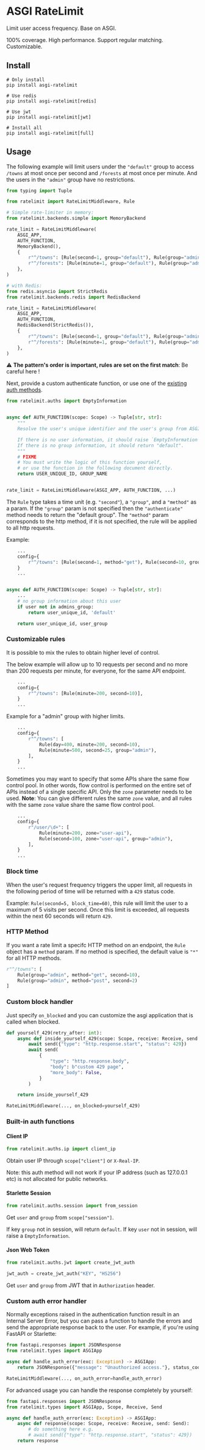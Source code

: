 # ASGI RateLimit

Limit user access frequency. Base on ASGI.

100% coverage. High performance. Support regular matching. Customizable.

## Install

```
# Only install
pip install asgi-ratelimit

# Use redis
pip install asgi-ratelimit[redis]

# Use jwt
pip install asgi-ratelimit[jwt]

# Install all
pip install asgi-ratelimit[full]
```

## Usage

The following example will limit users under the `"default"` group to access `/towns` at most once per second and `/forests` at most once per minute. And the users in the `"admin"` group have no restrictions.

```python
from typing import Tuple

from ratelimit import RateLimitMiddleware, Rule

# Simple rate-limiter in memory:
from ratelimit.backends.simple import MemoryBackend

rate_limit = RateLimitMiddleware(
    ASGI_APP,
    AUTH_FUNCTION,
    MemoryBackend(),
    {
        r"^/towns": [Rule(second=1, group="default"), Rule(group="admin")],
        r"^/forests": [Rule(minute=1, group="default"), Rule(group="admin")],
    },
)

# with Redis:
from redis.asyncio import StrictRedis
from ratelimit.backends.redis import RedisBackend

rate_limit = RateLimitMiddleware(
    ASGI_APP,
    AUTH_FUNCTION,
    RedisBackend(StrictRedis()),
    {
        r"^/towns": [Rule(second=1, group="default"), Rule(group="admin")],
        r"^/forests": [Rule(minute=1, group="default"), Rule(group="admin")],
    },
)
```

:warning: **The pattern's order is important, rules are set on the first match**: Be careful here !

Next, provide a custom authenticate function, or use one of the [existing auth methods](#built-in-auth-functions).

```python
from ratelimit.auths import EmptyInformation


async def AUTH_FUNCTION(scope: Scope) -> Tuple[str, str]:
    """
    Resolve the user's unique identifier and the user's group from ASGI SCOPE.

    If there is no user information, it should raise `EmptyInformation`.
    If there is no group information, it should return "default".
    """
    # FIXME
    # You must write the logic of this function yourself,
    # or use the function in the following document directly.
    return USER_UNIQUE_ID, GROUP_NAME


rate_limit = RateLimitMiddleware(ASGI_APP, AUTH_FUNCTION, ...)
```

The `Rule` type takes a time unit (e.g. `"second"`), a `"group"`, and a `"method"` as a param. If the `"group"` param is not specified then the `"authenticate"` method needs to return the "default group". The `"method"` param corresponds to the http method, if it is not specified, the rule will be applied to all http requests.

Example:
```python
    ...
    config={
        r"^/towns": [Rule(second=1, method="get"), Rule(second=10, group="admin")],
    }
    ...


async def AUTH_FUNCTION(scope: Scope) -> Tuple[str, str]:
    ...
    # no group information about this user
    if user not in admins_group:
        return user_unique_id, 'default'

    return user_unique_id, user_group
```

### Customizable rules

It is possible to mix the rules to obtain higher level of control.

The below example will allow up to 10 requests per second and no more than 200 requests per minute, for everyone, for the same API endpoint.

```python
    ...
    config={
        r"^/towns": [Rule(minute=200, second=10)],
    }
    ...
```

Example for a "admin" group with higher limits.

```python
    ...
    config={
        r"^/towns": [
            Rule(day=400, minute=200, second=10),
            Rule(minute=500, second=25, group="admin"),
        ],
    }
    ...
```

Sometimes you may want to specify that some APIs share the same flow control pool. In other words, flow control is performed on the entire set of APIs instead of a single specific API. Only the `zone` parameter needs to be used. **Note**: You can give different rules the same `zone` value, and all rules with the same `zone` value share the same flow control pool.

```python
    ...
    config={
        r"/user/\d+": [
            Rule(minute=200, zone="user-api"),
            Rule(second=100, zone="user-api", group="admin"),
        ],
    }
    ...
```

### Block time

When the user's request frequency triggers the upper limit, all requests in the following period of time will be returned with a `429` status code.

Example: `Rule(second=5, block_time=60)`, this rule will limit the user to a maximum of 5 visits per second. Once this limit is exceeded, all requests within the next 60 seconds will return `429`.


### HTTP Method

If you want a rate limit a specifc HTTP method on an endpoint, the `Rule` object has a `method` param. If no method is specified, the default value is `"*"` for all HTTP methods.

```python
r"^/towns": [
    Rule(group="admin", method="get", second=10),
    Rule(group="admin", method="post", second=2)
]
```


### Custom block handler

Just specify `on_blocked` and you can customize the asgi application that is called when blocked.

```python
def yourself_429(retry_after: int):
    async def inside_yourself_429(scope: Scope, receive: Receive, send: Send) -> None:
        await send({"type": "http.response.start", "status": 429})
        await send(
            {
                "type": "http.response.body",
                "body": b"custom 429 page",
                "more_body": False,
            }
        )

    return inside_yourself_429

RateLimitMiddleware(..., on_blocked=yourself_429)
```

### Built-in auth functions

#### Client IP

```python
from ratelimit.auths.ip import client_ip
```

Obtain user IP through `scope["client"]` or `X-Real-IP`.

Note: this auth method will not work if your IP address (such as 127.0.0.1 etc) is not allocated for public networks.

#### Starlette Session

```python
from ratelimit.auths.session import from_session
```

Get `user` and `group` from `scope["session"]`.

If key `group` not in session, will return `default`. If key `user` not in session, will raise a `EmptyInformation`.

#### Json Web Token

```python
from ratelimit.auths.jwt import create_jwt_auth

jwt_auth = create_jwt_auth("KEY", "HS256")
```

Get `user` and `group` from JWT that in `Authorization` header.

### Custom auth error handler

Normally exceptions raised in the authentication function result in an Internal Server Error, but you can pass a function to handle the errors and send the appropriate response back to the user. For example, if you're using FastAPI or Starlette:

```python
from fastapi.responses import JSONResponse
from ratelimit.types import ASGIApp

async def handle_auth_error(exc: Exception) -> ASGIApp:
    return JSONResponse({"message": "Unauthorized access."}, status_code=401)

RateLimitMiddleware(..., on_auth_error=handle_auth_error)
```

For advanced usage you can handle the response completely by yourself:

```python
from fastapi.responses import JSONResponse
from ratelimit.types import ASGIApp, Scope, Receive, Send

async def handle_auth_error(exc: Exception) -> ASGIApp:
    async def response(scope: Scope, receive: Receive, send: Send):
        # do something here e.g.
        # await send({"type": "http.response.start", "status": 429})
    return response
```
